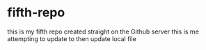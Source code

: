 # fifth-repo
this is my fifth repo created straight on the Github server
this is me attempting to update to then update local file
